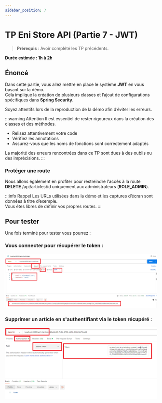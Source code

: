 ```yaml
---
sidebar_position: 7
---
```


# TP Eni Store API (Partie 7 - JWT)

> **Prérequis** : Avoir complété les TP précédents.

**Durée estimée : 1h à 2h**

## Énoncé

Dans cette partie, vous allez mettre en place le système **JWT** en vous basant sur la démo.  
Cela implique la création de plusieurs classes et l’ajout de configurations spécifiques dans **Spring Security**.

Soyez attentifs lors de la reproduction de la démo afin d’éviter les erreurs.

:::warning Attention
Il est essentiel de rester rigoureux dans la création des classes et des méthodes.
- Relisez attentivement votre code
- Vérifiez les annotations
- Assurez-vous que les noms de fonctions sont correctement adaptés

La majorité des erreurs rencontrées dans ce TP sont dues à des oublis ou des imprécisions.
:::

### Protéger une route

Nous allons également en profiter pour restreindre l'accès à la route **DELETE** /api/articles/id uniquement aux administrateurs (**ROLE_ADMIN**).

:::info Rappel
Les URLs utilisées dans la démo et les captures d’écran sont données à titre d’exemple.  
Vous êtes libres de définir vos propres routes.
:::

## Pour tester

Une fois terminé pour tester vous pourrez :

### Vous connecter pour récupérer le token :

![Diagram](../img/tp_07_get_token.png)

### Supprimer un article en s'authentifiant via le token récupéré :

![Diagram](../img/tp_07_delete_use_token.png)